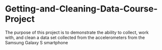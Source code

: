 # Getting-and-Cleaning-Data-Course-Project
The purpose of this project is to demonstrate the ability to collect, work with, and clean a data set collected from the accelerometers from the Samsung Galaxy S smartphone
